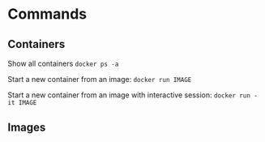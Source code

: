 # Commands 


## Containers 

Show all containers 
``docker ps -a``

Start a new container from an image:
``docker run IMAGE``



Start a new container from an image with interactive session:
``docker run -it IMAGE``


## Images 
